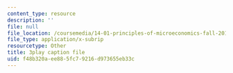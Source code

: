 ```yaml
---
content_type: resource
description: ''
file: null
file_location: /coursemedia/14-01-principles-of-microeconomics-fall-2018/f48b320aee885fc79216d973655eb33c_PC3qooaF5Xs.vtt
file_type: application/x-subrip
resourcetype: Other
title: 3play caption file
uid: f48b320a-ee88-5fc7-9216-d973655eb33c
---
```

